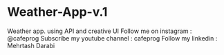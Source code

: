 # Weather-App-v.1
Weather app. using API and creative UI
Follow me on instagram : @cafeprog Subscribe my youtube channel : cafeprog Follow my linkedin : Mehrtash Darabi
